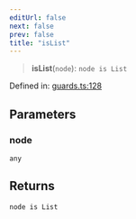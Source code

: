 ```yaml
---
editUrl: false
next: false
prev: false
title: "isList"
---
```


> **isList**(`node`): `node is List`

Defined in: [guards.ts:128](https://github.com/rcs-agents/rcs-lang/blob/81d17140acf0fdf5d22c6fbab7c85de9a28f20ae/packages/ast/src/guards.ts#L128)

## Parameters

### node

`any`

## Returns

`node is List`
